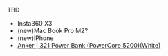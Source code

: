 TBD
- Insta360 X3
- (new)Mac Book Pro M2?
- (new)iPhone 
- [Anker | 321 Power Bank (PowerCore 5200)(White)](https://www.ankerjapan.com/products/a1112)


